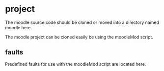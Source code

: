 # project

The moodle source code should be cloned or moved into a directory named moodle here.

The moodle project can be cloned easily be using the moodleMod script.

## faults

Predefined faults for use with the moodleMod script are located here.
